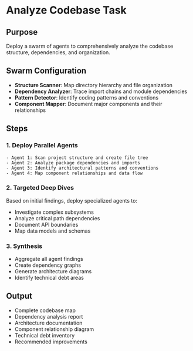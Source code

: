 # Analyze Codebase Task

## Purpose
Deploy a swarm of agents to comprehensively analyze the codebase structure, dependencies, and organization.

## Swarm Configuration
- **Structure Scanner**: Map directory hierarchy and file organization
- **Dependency Analyzer**: Trace import chains and module dependencies
- **Pattern Detector**: Identify coding patterns and conventions
- **Component Mapper**: Document major components and their relationships

## Steps

### 1. Deploy Parallel Agents
```
- Agent 1: Scan project structure and create file tree
- Agent 2: Analyze package dependencies and imports
- Agent 3: Identify architectural patterns and conventions
- Agent 4: Map component relationships and data flow
```

### 2. Targeted Deep Dives
Based on initial findings, deploy specialized agents to:
- Investigate complex subsystems
- Analyze critical path dependencies
- Document API boundaries
- Map data models and schemas

### 3. Synthesis
- Aggregate all agent findings
- Create dependency graphs
- Generate architecture diagrams
- Identify technical debt areas

## Output
- Complete codebase map
- Dependency analysis report
- Architecture documentation
- Component relationship diagram
- Technical debt inventory
- Recommended improvements